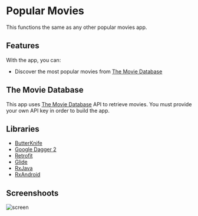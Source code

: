 # Popular Movies

This functions the same as any other popular movies app.

## Features

With the app, you can:
* Discover the most popular movies from [The Movie Database](https://www.themoviedb.org/documentation/api)

## The Movie Database

This app uses [The Movie Database](https://www.themoviedb.org/documentation/api) API to retrieve movies.
You must provide your own API key in order to build the app.

## Libraries

* [ButterKnife](https://github.com/JakeWharton/butterknife)
* [Google Dagger 2](https://github.com/square/dagger)
* [Retrofit](https://github.com/square/retrofit)
* [Glide](https://github.com/bumptech/glide)
* [RxJava](https://github.com/ReactiveX/RxJava)
* [RxAndroid](https://github.com/ReactiveX/RxAndroid.git)

## Screenshoots

![screen](../master/screen/list-movies.png)
